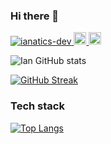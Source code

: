 ### Hi there 👋

<p align="left"> 
  <a href="https://github.com/ianatics-dev/ianatics-dev/">
    <img src="https://komarev.com/ghpvc/?username=ianatics-dev" alt="ianatics-dev" />
  </a>
  <a href="http://twitter.com/ianatics123">
    <img height="20" src="https://img.shields.io/twitter/follow/ianatics123?label=Twitter&logo=twitter&style=flat" />
  </a>
  <a href="https://github.com/ianatics-dev">
    <img height="20" src="https://img.shields.io/github/followers/ianatics-dev?label=follow&logo=github&style=flat" />
  </a>
<!--   <a href="https://www.reddit.com/user/arceduardvincent">
    <img height="20" src="https://img.shields.io/reddit/user-karma/combined/arceduardvincent?label=Reddit&logo=reddit&style=flat" />
  </a> -->
  <!-- <a href="https://stackoverflow.com/users/3788603/arceduardvincent">
    <img height="20" src="https://img.shields.io/stackexchange/stackoverflow/r/3788603?label=StackOverflow&logo=stack-overflow&style=flat" />
  </a> -->
</p>

![Ian GitHub stats](https://github-readme-stats.vercel.app/api?username=ianatics-dev&show_icons=true&theme=highcontrast)
<!-- [![GitHub Streak](https://github-readme-streak-stats.herokuapp.com/?user=ianatics-dev&theme&theme=dark)](https://git.io/streak-stats) -->
[![GitHub Streak](http://github-readme-streak-stats.herokuapp.com?user=ianatics-dev&theme=tokyonight)](https://git.io/streak-stats)

### Tech stack

[![Top Langs](https://github-readme-stats.vercel.app/api/top-langs/?username=ianatics-dev)](https://github.com/anuraghazra/github-readme-stats)


